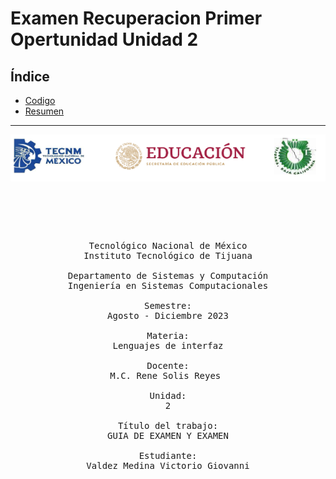 # Examen Recuperacion Primer Opertunidad Unidad 2


## Índice
- [Codigo](Codigo/readme.md)
- [Resumen](Resumen/readme.md)

------
<p align="center">
  <img src="Img/image_2023-11-01_115017533.png" alt="Texto alternativo">
</p>

<pre>

	<p align=center>

Tecnológico Nacional de México
Instituto Tecnológico de Tijuana

Departamento de Sistemas y Computación
Ingeniería en Sistemas Computacionales

Semestre:
Agosto - Diciembre 2023

Materia:
Lenguajes de interfaz

Docente:
M.C. Rene Solis Reyes 

Unidad:
2

Título del trabajo:
GUIA DE EXAMEN Y EXAMEN

Estudiante:
Valdez Medina Victorio Giovanni

	</p>

</pre>





